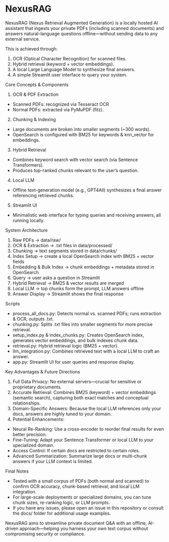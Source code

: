# NexusRAG

NexusRAG (Nexus Retrieval Augmented Generation) is a locally hosted AI assistant that ingests your private PDFs (including scanned documents) and answers natural-language questions offline—without sending data to any external service.

This is achieved through:
1. OCR (Optical Character Recognition) for scanned files.
2. Hybrid retrieval (keyword + vector embeddings).
3. A local Large Language Model to synthesize final answers.
4. A simple Streamlit user interface to query your system.


Core Concepts & Components
1. OCR & PDF Extraction
- Scanned PDFs: recognized via Tesseract OCR
- Normal PDFs: extracted via PyMuPDF (fitz).

2. Chunking & Indexing
- Large documents are broken into smaller segments (~300 words).
- OpenSearch is configured with BM25 for keywords & knn_vector for embeddings.

3. Hybrid Retrieval
- Combines keyword search with vector search (via Sentence Transformers).
- Produces top-ranked chunks relevant to the user’s question.

4. Local LLM
- Offline text-generation model (e.g., GPT4All) synthesizes a final answer referencing retrieved chunks.

5. Streamlit UI
- Minimalistic web interface for typing queries and receiving answers, all running locally.


System Architecture
1. Raw PDFs → data/raw/
2. OCR & Extraction → .txt files in data/processed/
3. Chunking → text segments stored in data/chunks/
4. Index Setup → create a local OpenSearch index with BM25 + vector fields
5. Embedding & Bulk Index → chunk embeddings + metadata stored in OpenSearch
6. Query → user asks a question in Streamlit
7. Hybrid Retrieval → BM25 & vector results are merged
8. Local LLM → top chunks form the prompt, LLM answers offline
9. Answer Display → Streamlit shows the final response


Scripts
- process_all_docs.py: Detects normal vs. scanned PDFs; runs extraction & OCR, outputs .txt.
- chunking.py: Splits .txt files into smaller segments for more precise retrieval.
- setup_index.py & index_chunks.py: Creates OpenSearch index, generates vector embeddings, and bulk indexes chunk data.
- retrieval.py: Hybrid retrieval logic (BM25 + vector).
- llm_integration.py: Combines retrieved text with a local LLM to craft an answer.
- app.py: Streamlit UI for user queries and response display.


Key Advantages & Future Directions
1. Full Data Privacy: No external servers—crucial for sensitive or proprietary documents.
2. Accurate Retrieval: Combines BM25 (keyword) + vector embeddings (semantic search), capturing both exact matches and conceptual relationships.
3. Domain-Specific Answers: Because the local LLM references only your docs, answers are highly tuned to your domain.
4. Potential Enhancements:
- Neural Re-Ranking: Use a cross-encoder to reorder final results for even better precision.
- Fine-Tuning: Adapt your Sentence Transformer or local LLM to your specialized domain.
- Access Control: If certain docs are restricted to certain roles.
- Advanced Summarization: Summarize large docs or multi-chunk answers if your LLM context is limited.


Final Notes
- Tested with a small corpus of PDFs (both normal and scanned) to confirm OCR accuracy, chunk-based retrieval, and local LLM integration.
- For large-scale deployments or specialized domains, you can tune chunk sizes, re-ranking logic, or LLM prompts.
- If you have any issues, please open an issue in this repository or consult the docs/ folder for additional usage examples.

NexusRAG aims to streamline private document Q&A with an offline, AI-driven approach—helping you harness your own text corpus without compromising security or compliance.

